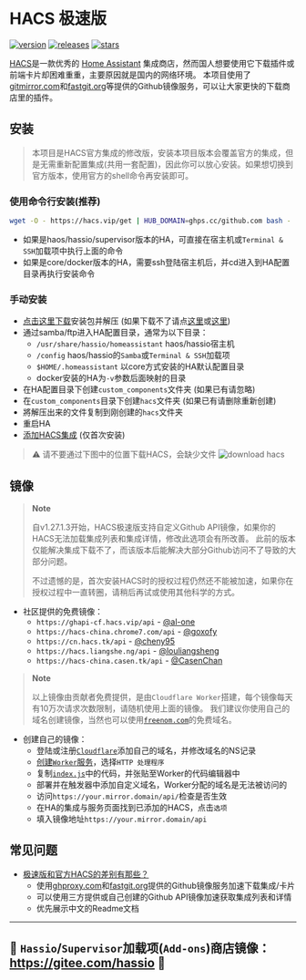 # HACS 极速版

[![version](https://img.shields.io/github/v/release/hacs-china/integration)](https://github.com/hacs-china/integration/releases/latest?include_prereleases)
[![releases](https://img.shields.io/github/downloads/hacs-china/integration/total)](https://github.com/hacs-china/integration/releases)
[![stars](https://img.shields.io/github/stars/hacs-china/integration)](https://github.com/hacs-china/integration/stargazers)

[HACS](https://hacs.xyz)是一款优秀的 [Home Assistant](https://www.home-assistant.io) 集成商店，然而国人想要使用它下载插件或前端卡片却困难重重，主要原因就是国内的网络环境。
本项目使用了[gitmirror.com](https://gitmirror.com)和[fastgit.org](https://fastgit.org)等提供的Github镜像服务，可以让大家更快的下载商店里的插件。

<a name="install"></a>
## 安装

> 本项目是HACS官方集成的修改版，安装本项目版本会覆盖官方的集成，但是无需重新配置集成(共用一套配置)，因此你可以放心安装。如果想切换到官方版本，使用官方的shell命令再安装即可。

### 使用命令行安装(推荐)

```bash
wget -O - https://hacs.vip/get | HUB_DOMAIN=ghps.cc/github.com bash -
```

- 如果是haos/hassio/supervisor版本的HA，可直接在宿主机或`Terminal & SSH`加载项中执行上面的命令
- 如果是core/docker版本的HA，需要ssh登陆宿主机后，并cd进入到HA配置目录再执行安装命令

### 手动安装

- [点击这里下载](https://github.com/hacs-china/integration/releases/latest/download/hacs.zip)安装包并解压 (如果下载不了请点[这里](https://ghproxy.com/github.com/hacs-china/integration/releases/latest/download/hacs.zip)或[这里](https://hub.fastgit.xyz/hacs-china/integration/releases/latest/download/hacs.zip))
- 通过samba/ftp进入HA配置目录，通常为以下目录：
  - `/usr/share/hassio/homeassistant` haos/hassio宿主机
  - `/config` haos/hassio的`Samba`或`Terminal & SSH`加载项
  - `$HOME/.homeassistant` 以core方式安装的HA默认配置目录
  - docker安装的HA为`-v`参数后面映射的目录
- 在HA配置目录下创建`custom_components`文件夹 (如果已有请忽略)
- 在`custom_components`目录下创建`hacs`文件夹 (如果已有请删除重新创建)
- 將解压出来的文件复制到刚创建的`hacs`文件夹
- 重启HA
- [添加HACS集成](https://my.home-assistant.io/redirect/config_flow_start/?domain=hacs) (仅首次安装)

> ⚠️ 请不要通过下图中的位置下载HACS，会缺少文件
> ![download hacs](https://user-images.githubusercontent.com/4549099/157629602-422a7bbe-7588-4a81-803e-b295491d78fe.png)


<a name="mirror"></a>
## 镜像

> **Note**
> 
> 自v1.27.1.3开始，HACS极速版支持自定义Github API镜像，如果你的HACS无法加载集成列表和集成详情，修改此选项会有所改善。
> 此前的版本仅能解决集成下载不了，而该版本后能解决大部分Github访问不了导致的大部分问题。
> 
> 不过遗憾的是，首次安装HACS时的授权过程仍然还不能被加速，如果你在授权过程中一直转圈，请稍后再试或使用其他科学的方式。

- 社区提供的免费镜像：
  - `https://ghapi-cf.hacs.vip/api` - [@al-one](https://github.com/al-one)
  - `https://hacs-china.chrome7.com/api` - [@goxofy](https://github.com/goxofy)
  - `https://cn.hacs.tk/api` - [@cheny95](https://github.com/cheny95)
  - `https://hacs.liangshe.ng/api` - [@louliangsheng](https://github.com/louliangsheng)
  - `https://hacs-china.casen.tk/api` - [@CasenChan](https://github.com/CasenChan)

> **Note**
> 
> 以上镜像由贡献者免费提供，是由`Cloudflare Worker`搭建，每个镜像每天有10万次请求次数限制，请随机使用上面的镜像。
> 我们建议你使用自己的域名创建镜像，当然也可以使用[`freenom.com`](https://freenom.com)的免费域名。

- 创建自己的镜像：
  - 登陆或注册[`Cloudflare`](https://cloudflare.com)添加自己的域名，并修改域名的NS记录
  - [创建`Worker`服务](https://dash.cloudflare.com/?account=workers)，选择`HTTP 处理程序`
  - 复制[`index.js`](https://raw.githubusercontent.com/hacs-china/gh-proxy/master/index.js)中的代码，并张贴至Worker的代码编辑器中
  - 部署并在触发器中添加自定义域名，Worker分配的域名是无法被访问的
  - 访问`https://your.mirror.domain/api/`检查是否生效
  - 在HA的集成与服务页面找到已添加的HACS，点击`选项`
  - 填入镜像地址`https://your.mirror.domain/api`


<a name="faq"></a>
## 常见问题

- [极速版和官方HACS的差别有那些？](https://github.com/hacs-china/integration/compare/main...china)
  - 使用[ghproxy.com](https://ghproxy.com)和[fastgit.org](https://fastgit.org)提供的Github镜像服务加速下载集成/卡片
  - 可以使用三方提供或自己创建的Github API镜像加速获取集成列表和详情
  - 优先展示中文的Readme文档


------

## 🎉 `Hassio`/`Supervisor`加载项(`Add-ons`)商店镜像：https://gitee.com/hassio 🎉
